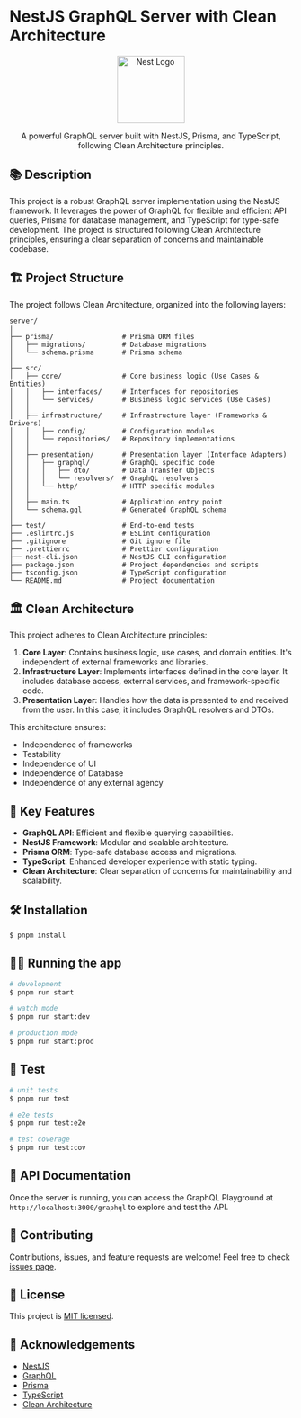 # NestJS GraphQL Server with Clean Architecture

<p align="center">
  <a href="http://nestjs.com/" target="blank"><img src="https://nestjs.com/img/logo-small.svg" width="120" alt="Nest Logo" /></a>
</p>

<p align="center">A powerful GraphQL server built with NestJS, Prisma, and TypeScript, following Clean Architecture principles.</p>

## 📚 Description

This project is a robust GraphQL server implementation using the NestJS framework. It leverages the power of GraphQL for flexible and efficient API queries, Prisma for database management, and TypeScript for type-safe development. The project is structured following Clean Architecture principles, ensuring a clear separation of concerns and maintainable codebase.

## 🏗️ Project Structure

The project follows Clean Architecture, organized into the following layers:

```
server/
│
├── prisma/                 # Prisma ORM files
│   ├── migrations/         # Database migrations
│   └── schema.prisma       # Prisma schema
│
├── src/
│   ├── core/               # Core business logic (Use Cases & Entities)
│   │   ├── interfaces/     # Interfaces for repositories
│   │   └── services/       # Business logic services (Use Cases)
│   │
│   ├── infrastructure/     # Infrastructure layer (Frameworks & Drivers)
│   │   ├── config/         # Configuration modules
│   │   └── repositories/   # Repository implementations
│   │
│   ├── presentation/       # Presentation layer (Interface Adapters)
│   │   ├── graphql/        # GraphQL specific code
│   │   │   ├── dto/        # Data Transfer Objects
│   │   │   └── resolvers/  # GraphQL resolvers
│   │   └── http/           # HTTP specific modules
│   │
│   ├── main.ts             # Application entry point
│   └── schema.gql          # Generated GraphQL schema
│
├── test/                   # End-to-end tests
├── .eslintrc.js            # ESLint configuration
├── .gitignore              # Git ignore file
├── .prettierrc             # Prettier configuration
├── nest-cli.json           # NestJS CLI configuration
├── package.json            # Project dependencies and scripts
├── tsconfig.json           # TypeScript configuration
└── README.md               # Project documentation
```

## 🏛️ Clean Architecture

This project adheres to Clean Architecture principles:

1. **Core Layer**: Contains business logic, use cases, and domain entities. It's independent of external frameworks and libraries.
2. **Infrastructure Layer**: Implements interfaces defined in the core layer. It includes database access, external services, and framework-specific code.
3. **Presentation Layer**: Handles how the data is presented to and received from the user. In this case, it includes GraphQL resolvers and DTOs.

This architecture ensures:
- Independence of frameworks
- Testability
- Independence of UI
- Independence of Database
- Independence of any external agency

## 🚀 Key Features

- **GraphQL API**: Efficient and flexible querying capabilities.
- **NestJS Framework**: Modular and scalable architecture.
- **Prisma ORM**: Type-safe database access and migrations.
- **TypeScript**: Enhanced developer experience with static typing.
- **Clean Architecture**: Clear separation of concerns for maintainability and scalability.

## 🛠️ Installation

```bash
$ pnpm install
```

## 🏃‍♂️ Running the app

```bash
# development
$ pnpm run start

# watch mode
$ pnpm run start:dev

# production mode
$ pnpm run start:prod
```

## 🧪 Test

```bash
# unit tests
$ pnpm run test

# e2e tests
$ pnpm run test:e2e

# test coverage
$ pnpm run test:cov
```

## 📘 API Documentation

Once the server is running, you can access the GraphQL Playground at `http://localhost:3000/graphql` to explore and test the API.

## 🤝 Contributing

Contributions, issues, and feature requests are welcome! Feel free to check [issues page](https://github.com/yourusername/your-repo-name/issues).

## 📝 License

This project is [MIT licensed](LICENSE).

## 🙏 Acknowledgements

- [NestJS](https://nestjs.com/)
- [GraphQL](https://graphql.org/)
- [Prisma](https://www.prisma.io/)
- [TypeScript](https://www.typescriptlang.org/)
- [Clean Architecture](https://blog.cleancoder.com/uncle-bob/2012/08/13/the-clean-architecture.html)
